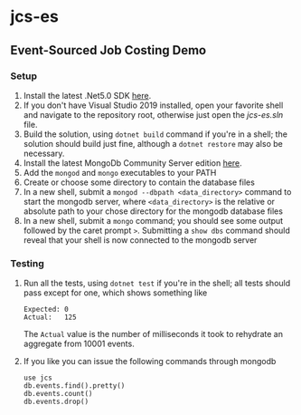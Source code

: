 # jcs-es
## Event-Sourced Job Costing Demo

### Setup

1. Install the latest .Net5.0 SDK [here][net5].
2. If you don't have Visual Studio 2019 installed, open your favorite shell and navigate to the repository root, otherwise just open the *jcs-es.sln* file.
3. Build the solution, using `dotnet build` command if you're in a shell; the solution should build just fine, although a `dotnet restore` may also be necessary.
4. Install the latest MongoDb Community Server edition [here][mongo].
5. Add the `mongod` and `mongo` executables to your PATH
6. Create or choose some directory to contain the database files
7. In a new shell, submit a `mongod --dbpath <data_directory>` command to start the mongodb server, where `<data_directory>` is the relative or absolute path to your chose directory for the mongodb database files
8. In a new shell, submit a `mongo` command; you should see some output followed by the caret prompt `>`. Submitting a `show dbs` command should reveal that your shell is now connected to the mongodb server

### Testing

1. Run all the tests, using `dotnet test` if you're in the shell; all tests should pass except for one, which shows something like

   ```shell
   Expected: 0
   Actual:   125
   ```

   The `Actual` value is the number of milliseconds it took to rehydrate an aggregate from 10001 events.

2. If you like you can issue the following commands through mongodb

   ```shell
   use jcs
   db.events.find().pretty()
   db.events.count()
   db.events.drop()
   ```

   

   [net5]: https://dotnet.microsoft.com/download/dotnet/5.0
   [mongo]: https://www.mongodb.com/try/download/community

   

   
